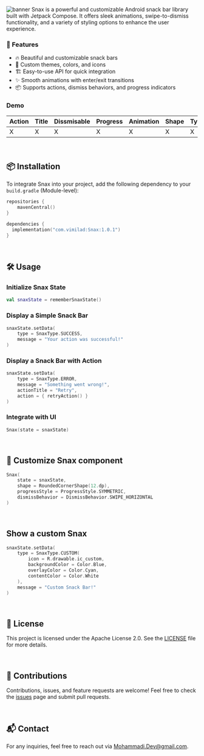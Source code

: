 ![banner](https://github.com/user-attachments/assets/01329c82-8f4a-445c-b616-ed5df11f46ee)
Snax is a powerful and customizable Android snack bar library built with Jetpack Compose. It offers sleek animations, swipe-to-dismiss functionality, and a variety of styling options to enhance the user experience.

### 🚀 Features
- 🔥 Beautiful and customizable snack bars
- 🎨 Custom themes, colors, and icons
- 🏗️ Easy-to-use API for quick integration
- ✨ Smooth animations with enter/exit transitions
- 📦 Supports actions, dismiss behaviors, and progress indicators

### Demo
| Action | Title | Dissmisable | Progress | Animation | Shape | Types |
|---|---|---|---|---|---|---|
| X | X | X | X | X | X | X |

‌‌
‌‌
‌‌
## 📦 Installation
To integrate Snax into your project, add the following dependency to your `build.gradle` (Module-level):
```kts
repositories {
    mavenCentral()
}

dependencies {
  implementation("com.vimilad:Snax:1.0.1")
}
```

‌‌
‌‌
‌‌
## 🛠 Usage
### Initialize Snax State
```kt
val snaxState = rememberSnaxState()
```
### Display a Simple Snack Bar
```kt
snaxState.setData(
    type = SnaxType.SUCCESS,
    message = "Your action was successful!"
)
```
### Display a Snack Bar with Action
```kt
snaxState.setData(
    type = SnaxType.ERROR,
    message = "Something went wrong!",
    actionTitle = "Retry",
    action = { retryAction() }
)
```

### Integrate with UI
```kt
Snax(state = snaxState)
```
‌‌
‌‌
‌‌
## 🎨 Customize Snax component
```kt
Snax(
    state = snaxState,
    shape = RoundedCornerShape(12.dp),
    progressStyle = ProgressStyle.SYMMETRIC,
    dismissBehavior = DismissBehavior.SWIPE_HORIZONTAL
)
```

‌‌
‌‌
‌‌
## Show a custom Snax
```kt
snaxState.setData(
    type = SnaxType.CUSTOM(
        icon = R.drawable.ic_custom,
        backgroundColor = Color.Blue,
        overlayColor = Color.Cyan,
        contentColor = Color.White
    ),
    message = "Custom Snack Bar!"
)
```

‌‌
‌‌
‌‌
## 📝 License
This project is licensed under the Apache License 2.0. See the [LICENSE](LICENSE) file for more details.

‌‌
‌‌
‌‌
## 🤝 Contributions
Contributions, issues, and feature requests are welcome! Feel free to check the [issues](https://github.com/Milad-Mohammadi/Snax/issues) page and submit pull requests.

‌‌
‌‌
‌‌
## 📬 Contact
For any inquiries, feel free to reach out via Mohammadi.Dev@gmail.com.
